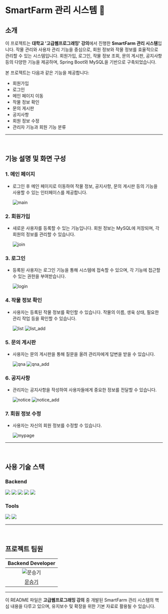 # SmartFarm 관리 시스템 🌱

## 소개

이 프로젝트는 **대학교 '고급웹프로그래밍' 강의**에서 진행한 **SmartFarm 관리 시스템**입니다. 작물 관리와 사용자 관리 기능을 중심으로, 회원 정보와 작물 정보를 효율적으로 관리할 수 있는 시스템입니다. 회원가입, 로그인, 작물 정보 조회, 문의 게시판, 공지사항 등의 다양한 기능을 제공하며, Spring Boot와 MySQL을 기반으로 구축되었습니다.

본 프로젝트는 다음과 같은 기능을 제공합니다:
- 회원가입
- 로그인
- 메인 페이지 이동
- 작물 정보 확인
- 문의 게시판
- 공지사항
- 회원 정보 수정
- 관리자 기능과 회원 기능 분류

---

<br>

## 기능 설명 및 화면 구성

### 1. 메인 페이지
- 로그인 후 메인 페이지로 이동하여 작물 정보, 공지사항, 문의 게시판 등의 기능을 사용할 수 있는 인터페이스를 제공합니다.

  ![main](https://github.com/user-attachments/assets/990504a9-5bf6-4327-8c28-3c53dd547016)

### 2. 회원가입
- 새로운 사용자를 등록할 수 있는 기능입니다. 회원 정보는 MySQL에 저장되며, 각 회원의 정보를 관리할 수 있습니다.

  ![join](https://github.com/user-attachments/assets/5a849c91-42a1-484f-82a2-7c2470db5f2a)

### 3. 로그인
- 등록된 사용자는 로그인 기능을 통해 시스템에 접속할 수 있으며, 각 기능에 접근할 수 있는 권한을 부여받습니다.

  ![login](https://github.com/user-attachments/assets/9f8d2500-b5ad-4cf8-b200-0e0eb204896b)

### 4. 작물 정보 확인
- 사용자는 등록된 작물 정보를 확인할 수 있습니다. 작물의 이름, 생육 상태, 필요한 관리 작업 등을 확인할 수 있습니다.

  ![list](https://github.com/user-attachments/assets/18537da2-a08b-4059-8929-05f7980bb29c)
  ![list_add](https://github.com/user-attachments/assets/e621d139-6e5b-498e-b868-6d0c99fd9b23)

### 5. 문의 게시판
- 사용자는 문의 게시판을 통해 질문을 올려 관리자에게 답변을 받을 수 있습니다.

  ![qna](https://github.com/user-attachments/assets/b77273d3-fb27-47fc-acbc-96d3c44b23bf)
  ![qna_add](https://github.com/user-attachments/assets/afd181d6-1fdc-4216-b814-190d07782853)

### 6. 공지사항
- 관리자는 공지사항을 작성하여 사용자들에게 중요한 정보를 전달할 수 있습니다.

  ![notice](https://github.com/user-attachments/assets/66247fce-a308-47f7-b762-3ba1ae4b128e)
  ![notice_add](https://github.com/user-attachments/assets/49da3f13-50e9-4e74-a341-1ce82e731c1c)

### 7. 회원 정보 수정
- 사용자는 자신의 회원 정보를 수정할 수 있습니다.

  ![mypage](https://github.com/user-attachments/assets/a4663615-1c7f-4c19-ae4f-9b2f02e2f995)

---

<br>

## 사용 기술 스택

### Backend
<img src="https://img.shields.io/badge/Java-007396?style=for-the-badge&logo=Java&logoColor=white">
<img src="https://img.shields.io/badge/SpringBoot-6DB33F?style=for-the-badge&logo=SpringBoot&logoColor=white">
<img src="https://img.shields.io/badge/MySQL-4479A1?style=for-the-badge&logo=MySQL&logoColor=white">
<img src="https://img.shields.io/badge/JPA-6DB33F?style=for-the-badge&logo=Hibernate&logoColor=white">
<img src="https://img.shields.io/badge/SpringSecurity-6DB33F?style=for-the-badge&logo=SpringSecurity&logoColor=white">

### Tools
<img src="https://img.shields.io/badge/Github-181717?style=for-the-badge&logo=Github&logoColor=white">
<img src="https://img.shields.io/badge/IntelliJ%20IDEA-000000?style=for-the-badge&logo=IntelliJIDEA&logoColor=white">

---

<br>

## 프로젝트 팀원

| Backend Developer |
| :----------------: |
| ![문승기](https://github.com/seunggi-coding.png?size=120) |
| [문승기](https://github.com/seunggi-coding) |

---

이 README 파일은 **고급웹프로그래밍 강의** 중 개발된 SmartFarm 관리 시스템의 핵심 내용을 다루고 있으며, 유지보수 및 확장을 위한 기본 자료로 활용될 수 있습니다.

